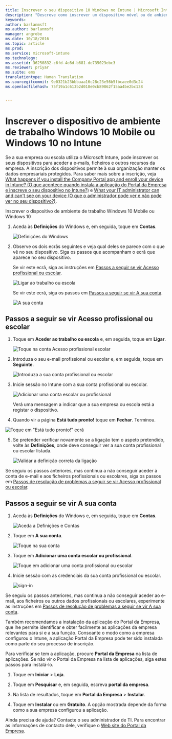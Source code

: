 ```yaml
---
title: Inscrever o seu dispositivo 10 Windows no Intune | Microsoft Intune
description: "Descreve como inscrever um dispositivo móvel ou de ambiente de trabalho Windows 10 no Intune"
keywords: 
author: barlanmsft
ms.author: barlanmsft
manager: angrobe
ms.date: 10/18/2016
ms.topic: article
ms.prod: 
ms.service: microsoft-intune
ms.technology: 
ms.assetid: 36250832-c6fd-4e8d-b681-de735023ebc3
ms.reviewer: priyar
ms.suite: ems
translationtype: Human Translation
ms.sourcegitcommit: 9e0321b23bbbaaa16c28c23e56b5fbcaee0d3c24
ms.openlocfilehash: 75f19a1c613b2d018e0cb89862f15aa4be2bc138


---
```



# <a name="enroll-your-windows-10-mobile-or-windows-10-desktop-device-in-intune"></a>Inscrever o dispositivo de ambiente de trabalho Windows 10 Mobile ou Windows 10 no Intune

Se a sua empresa ou escola utiliza o Microsoft Intune, pode inscrever os seus dispositivos para aceder a e-mails, ficheiros e outros recursos da empresa. A inscrição dos dispositivos permite à sua organização manter os dados empresariais protegidos. Para saber mais sobre a inscrição, veja [What happens if you install the Company Portal app and enroll your device in Intune? (O que acontece quando instala a aplicação do Portal da Empresa e inscreve o seu dispositivo no Intune?)](what-happens-if-you-install-the-company-portal-app-and-enroll-your-device-in-intune-windows.md) e [What your IT administrator can and can't see on your device (O que o administrador pode ver e não pode ver no seu dispositivo?)](what-can-your-it-administrator-see-when-you-enroll-your-device-in-intune-windows.md).


Inscrever o dispositivo de ambiente de trabalho Windows 10 Mobile ou Windows 10

1.  Aceda às **Definições** do Windows e, em seguida, toque em **Contas**.

    ![Definições do Windows](./media/w10-enroll-rs1-settings-accounts.png)

2.  Observe os dois ecrãs seguintes e veja qual deles se parece com o que vê no seu dispositivo. Siga os passos que acompanham o ecrã que aparece no seu dispositivo.

    Se vir este ecrã, siga as instruções em [Passos a seguir se vir Acesso profissional ou escolar](#steps-to-follow-if-you-see-access-work-or-school).

    ![Ligar ao trabalho ou escola](./media/w10-enroll-rs1-connect-to-work-or-school.png)

    Se vir este ecrã, siga os passos em [Passos a seguir se vir A sua conta](#steps-to-follow-if-you-see-your-account).

    ![A sua conta](./media/w10-enroll-2-accounts-your-account.png)

## <a name="steps-to-follow-if-you-see-access-work-or-school"></a>Passos a seguir se vir Acesso profissional ou escolar

1.  Toque em **Aceder ao trabalho ou escola** e, em seguida, toque em **Ligar**.

    ![Toque na conta Acesso profissional escolar](./media/w10-enroll-rs1-connect-to-work-or-school.png)

2.  Introduza o seu e-mail profissional ou escolar e, em seguida, toque em **Seguinte**.

    ![Introduza a sua conta profissional ou escolar](./media/w10-enroll-rs1-set-up-work-or-school-account.png)

3. Inicie sessão no Intune com a sua conta profissional ou escolar.

    ![Adicionar uma conta escolar ou profissional](./media/w10-enroll-rs1-enter-your-credentials.png)

    Verá uma mensagem a indicar que a sua empresa ou escola está a registar o dispositivo.

4. Quando vir a página **Está tudo pronto!** toque em **Fechar**. Terminou.

  ![Toque em "Está tudo pronto!" ecrã](./media/w10-enroll-rs1-youre-all-set.png)

5. Se pretender verificar novamente se a ligação tem o aspeto pretendido, volte às **Definições**, onde deve conseguir ver a sua conta profissional ou escolar listada.

    ![Validar a definição correta da ligação](./media/w10-enroll-rs1-validate-successful-enrollment.png)

Se seguiu os passos anteriores, mas continua a não conseguir aceder à conta de e-mail e aos ficheiros profissionais ou escolares, siga os passos em [Passos de resolução de problemas a seguir se vir Acesso profissional ou escolar](troubleshoot-your-windows-10-device-windows.md#troubleshooting-steps-to-follow-if-you-see-access-work-or-school).


## <a name="steps-to-follow-if-you-see-your-account"></a>Passos a seguir se vir A sua conta

1.  Aceda às **Definições** do Windows e, em seguida, toque em **Contas**.

    ![Aceda a Definições e Contas](./media/W10-enroll-1-settings-accounts.png)

2.  Toque em **A sua conta**.

    ![Toque na sua conta](./media/W10-enroll-2-accounts-your-account.png)

3.  Toque em **Adicionar uma conta escolar ou profissional**.

    ![Toque em adicionar uma conta profissional ou escolar](./media/w10-enroll-3-add-work-school-acct.png)

4.  Inicie sessão com as credenciais da sua conta profissional ou escolar.

    ![sign-in](./media/W10-enroll-4-sign-in.png)

Se seguiu os passos anteriores, mas continua a não conseguir aceder ao e-mail, aos ficheiros ou outros dados profissionais ou escolares, experimente as instruções em [Passos de resolução de problemas a seguir se vir A sua conta](troubleshoot-your-windows-10-device-windows.md#troubleshooting-steps-to-follow-if-you-see-your-account).

Também recomendamos a instalação da aplicação do Portal da Empresa, que lhe permite identificar e obter facilmente as aplicações da empresa relevantes para si e a sua função. Consoante o modo como a empresa configurou o Intune, a aplicação Portal da Empresa pode ter sido instalada como parte do seu processo de inscrição.

Para verificar se tem a aplicação, procure **Portal da Empresa** na lista de aplicações. Se não vir o Portal da Empresa na lista de aplicações, siga estes passos para instalá-lo.

1.  Toque em **Iniciar** &gt; **Loja**.

2.  Toque em **Pesquisar** e, em seguida, escreva **portal da empresa**.

3.  Na lista de resultados, toque em **Portal da Empresa** &gt; **Instalar**.

4.  Toque em **Instalar** ou em **Gratuito**. A opção mostrada depende da forma como a sua empresa configurou a aplicação.

Ainda precisa de ajuda? Contacte o seu administrador de TI. Para encontrar as informações de contacto dele, verifique o [Web site do Portal da Empresa](http://portal.manage.microsoft.com).





<!--HONumber=Oct16_HO1-->


